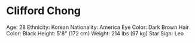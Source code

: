 # Clifford Chong

Age: 28
Ethnicity: Korean
Nationality: America
Eye Color: Dark Brown
Hair Color: Black
Height: 5'8" (172 cm)
Weight: 214 lbs (97 kg)
Star Sign: Leo

